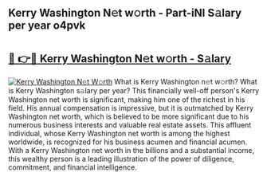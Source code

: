 ## Kerry Washington N𝚎t w𝚘rth - Part-iNI S𝚊lary per year o4pvk

# <h2><a href="http://gc0qu6q.nevu.top/?p=Kerry+Washington">🔗 👉🔴 Kerry Washington N𝚎t w𝚘rth - S𝚊lary</a></h2>

[![Kerry Washington N𝚎t W𝚘rth](https://i.imgur.com/Oavwk0R.jpeg)](http://gc0qu6q.nevu.top/?p=Kerry+Washington)
What is Kerry Washington n𝚎t w𝚘rth? What is Kerry Washington s𝚊lary per year?
This financially well-off person's Kerry Washington net worth is significant, making him one of the richest in his field. His annual compensation is impressive, but it is outmatched by Kerry Washington net worth, which is believed to be more significant due to his numerous business interests and valuable real estate assets. This affluent individual, whose Kerry Washington net worth is among the highest worldwide, is recognized for his business acumen and financial acumen. With a Kerry Washington net worth in the billions and a substantial income, this wealthy person is a leading illustration of the power of diligence, commitment, and financial intelligence.
